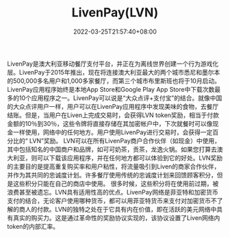 ﻿---
weight: 
title: "LivenPay(LVN)"
description: "LivenPay是澳大利亚移动餐厅支付平台，并正在为离线世界创建一个行为游戏化层"
date: 2022-03-25T21:57:40+08:00
lastmod: 2022-03-25T16:45:40+08:00
draft: false
authors: ["Metabd"]
featuredImage: "livenpaylvn.webp"
link: ""
tags: ["数字代币","LivenPay(LVN)"]
categories: ["navigation"]
navigation: ["数字代币"]
lightgallery: true
toc: true
pinned: false
recommend: false
recommend1: false
---
LivenPay是澳大利亚移动餐厅支付平台，并正在为离线世界创建一个行为游戏化层。LivenPay于2015年推出，现在将连接澳大利亚最大的两个城市悉尼和墨尔本的500,000多名用户和1,000多家餐厅，而第三个城市布里斯班也将于10月启动。
LivenPay应用程序始终是本地App Store和Google Play App Store中下载次数最多的10个应用程序之一。LivenPay可以说是“大众点评+支付宝”的结合。就像中国的大众点评用户一样，用户可以在LivenPay应用程序中发现美味的食物，去餐厅结账。但是，当用户在Liven上完成交易时，会获得LVN token奖励，相当于付款金额的10％到30％，这些令牌将直接存储在其加密帐户中，下次就餐时可以像现金一样使用，网络中的任何地方。用户使用LivenPay进行交易时，会获得一定百分比的“ LVN”奖励。
LVN可以在所有LivenPay商户合作伙伴（如现金）中使用，其中包括知名的中国商户和品牌，如可可奶茶，贡茶，龙逸火锅。如果您打算去澳大利亚，则可以下载该应用程序，并在任何地方都可以体验到它的好处。LVN奖励的主要目的是提高重复购买率和用户粘性，将流量吸引到Liven的商家合作伙伴，并作为其共同的忠诚度计划。许多餐厅使用传统的忠诚度计划来回馈顾客积分，但是这些积分只能在自己的商店中使用。
很多时候，这些积分将在使用前过期，被浪费甚至被遗忘。LVN具有适用性高的优点。LivenPay网络是菲亚特和加密货币支付的结合，无论客户使用哪种货币，都可以用菲亚特货币来支付对加密货币不了解的商人的付款。LVN的独特之处在于它具有内在价值，即在活跃的美元网络中具有真实的购买力。这是通过革命性的奖励协议实现的，该协议设置了Liven网络内token的内部汇率。

